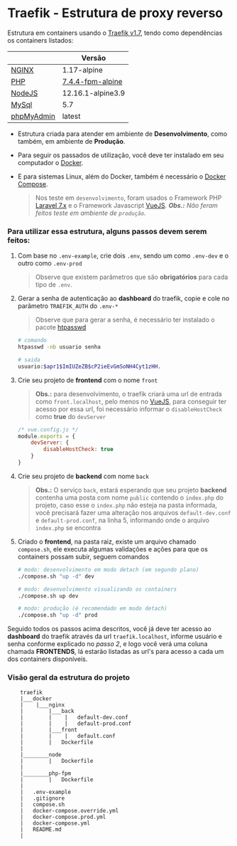 
# Traefik - Estrutura de proxy reverso
Estrutura em containers usando o [Traefik v1.7](https://docs.traefik.io/v1.7), tendo como dependências os containers listados:

|                                                               |Versão                                                                                                                             |
|---------------------------------------------------------------|-----------------------------------------------------------------------------------------------------------------------------------|
|[NGINX](https://hub.docker.com/_/nginx)                        |1.17-alpine                                                                                                                        |
|[PHP](https://hub.docker.com/_/php)                            |[7.4.4-fpm-alpine](https://github.com/docker-library/docs/blob/master/php/README.md#supported-tags-and-respective-dockerfile-links)|
|[NodeJS](https://hub.docker.com/_/node)                        |12.16.1-alpine3.9                                                                                                                  |
|[MySql](https://hub.docker.com/_/mysql)                        |5.7                                                                                                                                |
|[phpMyAdmin](https://hub.docker.com/r/phpmyadmin/phpmyadmin)   |latest                                                                                                                             |

- Estrutura criada para atender em ambiente de **Desenvolvimento**, como também, em ambiente de **Produção**.
- Para seguir os passados de utilização, você deve ter instalado em seu computador o [Docker](https://docs.docker.com/engine/install/).
- E para sistemas Linux, além do Docker, também é necessário o [Docker Compose](https://docs.docker.com/compose/install/).

	> Nos  teste em `desenvolvimento`, foram usados o Framework PHP [Laravel 7.x](https://laravel.com/) e o Framework Javascript [VueJS](https://vuejs.org/).
	> _**Obs.:** Não feram feitos teste em ambiente de `produção`._

### Para utilizar essa estrutura, alguns passos devem serem feitos:

 1. Com base no `.env-example`, crie dois `.env`, sendo um como `.env-dev` e o outro como `.env-prod`
	 > Observe que existem parâmetros que são **obrigatórios** para cada tipo de `.env`.
 2. Gerar  a senha de autenticação ao **dashboard** do traefik, copie e cole no parâmetro `TRAEFIK_AUTH` do `.env-*`
	 > Observe que para gerar a senha, é necessário ter instalado o pacote [htpasswd](https://httpd.apache.org/docs/2.4/programs/htpasswd.html)
	```bash
	# comando
	htpasswd -nb usuario senha

	# saida
	usuario:$apr1$ImIUZeZB$cP2ieEvGmSoNH4Cyt1zHH.
	```
 3. Crie seu projeto de **frontend** com o nome `front`
	> **Obs.:** para desenvolvimento, o traefik criará uma url de entrada como `front.localhost`, pelo menos no [VueJS](https://vuejs.org/), para conseguir ter acesso por essa url, foi necessário informar o `disableHostCheck` como **true** do `devServer`
	```js
	/* vue.config.js */
	module.exports = {
		devServer: {
			disableHostCheck: true
		}
	}
	```
 4. Crie seu projeto de **backend** com nome `back`
    > **Obs.:** O serviço `back`, estará esperando que seu projeto **backend** contenha uma posta com nome `public` contendo o `index.php` do projeto, caso esse o `index.php` não esteja na pasta informada, você precisará fazer uma alteração nos arquivos `default-dev.conf` e `default-prod.conf`, na linha 5, informando onde o arquivo `index.php` se encontra
 5. Criado o **frontend**, na pasta raiz, existe um arquivo chamado `compose.sh`, ele executa algumas validações e ações para que os containers possam subir, seguem comandos
	```bash
	# modo: desenvolvimento em modo detach (em segundo plano)
	./compose.sh "up -d" dev

	# modo: desenvolvimento visualizando os containers
	./compose.sh up dev

	# modo: produção (é recomendado em modo detach)
	./compose.sh "up -d" prod
	```
Seguido todos os passos acima descritos, você já deve ter acesso ao **dashboard** do traefik através da url `traefik.localhost`, informe usuário e senha conforme explicado no _passo 2_, e logo você verá uma coluna chamada **FRONTENDS**, lá estarão listadas as url's para acesso a cada um dos containers disponíveis.

### Visão geral da estrutura do projeto
```
    traefik
    |___docker
    |    |___nginx
    |        |___back
    |        |    |   default-dev.conf
    |        |    |   default-prod.conf
    |        |___front
    |        |    |   default.conf
    |        |   Dockerfile
    |
    |________node
    |        |   Dockerfile
    |
    |________php-fpm
    |        |   Dockerfile
    |
    |   .env-example
    |   .gitignore
    |   compose.sh
    |   docker-compose.override.yml
    |   docker-compose.prod.yml
    |   docker-compose.yml
    |   README.md
    |
```
